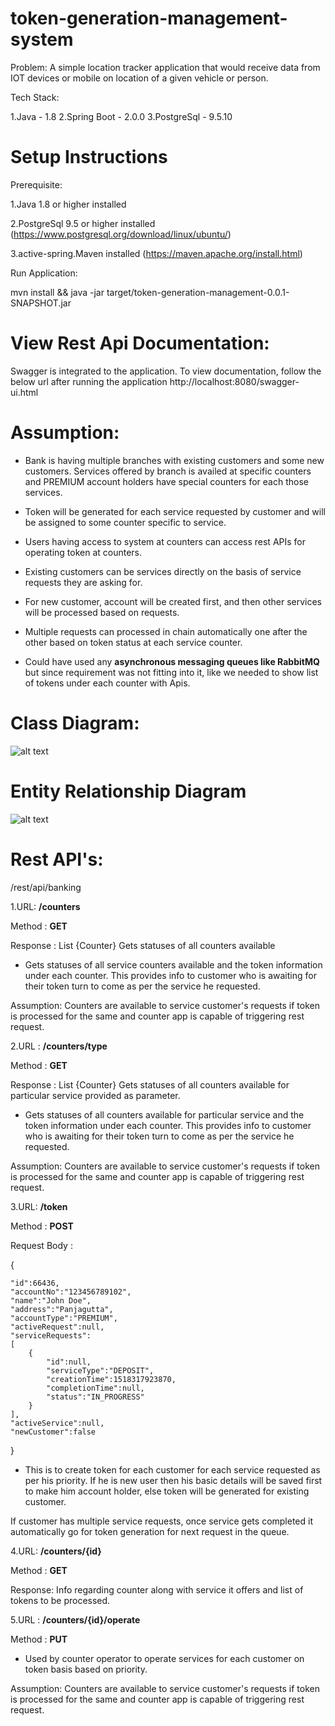 # token-generation-management-system

Problem: A simple location tracker application that would receive data from IOT devices or mobile on location of a given vehicle or person.

Tech Stack:

1.Java - 1.8
2.Spring Boot - 2.0.0
3.PostgreSql - 9.5.10

# Setup Instructions
Prerequisite:

1.Java 1.8 or higher installed

2.PostgreSql 9.5 or higher installed (https://www.postgresql.org/download/linux/ubuntu/)

3.active-spring.Maven installed (https://maven.apache.org/install.html)

Run Application:

mvn install && java -jar target/token-generation-management-0.0.1-SNAPSHOT.jar

# View Rest Api Documentation:
Swagger is integrated to the application. To view documentation, follow the below url after running the application http://localhost:8080/swagger-ui.html

# Assumption:
- Bank is having multiple branches with existing customers and some new customers. Services offered by branch is availed at specific counters and PREMIUM account holders have special counters for each those services.
 

- Token will be generated for each service requested by customer and will be assigned to some counter specific to service.


- Users having access to system at counters can access rest APIs for operating token at counters.


- Existing customers can be services directly on the basis of service requests they are asking for.


- For new customer, account will be created first, and then other services will be processed based on requests.


- Multiple requests can processed in chain automatically one after the other based on token status at each service counter.


- Could have used any **asynchronous messaging queues like RabbitMQ** but since requirement was not fitting into it, like we needed to show list of tokens under each counter with Apis.

# Class Diagram:
![alt text](src/main/resources/class-diagram.png)

# Entity Relationship Diagram
![alt text](src/main/resources/DB_modelling.png)

# Rest API's:
/rest/api/banking

1.URL: **/counters**

Method : **GET** 

Response : List {Counter} Gets statuses of all counters available

- Gets statuses of all service counters available and the token information under each counter. This provides info to customer who is awaiting for their token turn to come as per the service he requested.

Assumption: Counters are available to service customer's requests if token is processed for the same and counter app is capable of triggering rest request.

2.URL : **/counters/type** 

Method : **GET** 

Response : List {Counter} Gets statuses of all counters available for particular service provided as parameter.

- Gets statuses of all counters available for particular service and the token information under each counter. This provides info to customer who is awaiting for their token turn to come as per the service he requested.

Assumption: Counters are available to service customer's requests if token is processed for the same and counter app is capable of triggering rest request.

3.URL: **/token**

Method : **POST** 

Request Body : 

{ 

	"id":66436,
	"accountNo":"123456789102",
	"name":"John Doe",
	"address":"Panjagutta",
	"accountType":"PREMIUM",
	"activeRequest":null,
	"serviceRequests":
	[
		{
			"id":null,
			"serviceType":"DEPOSIT",
			"creationTime":1518317923870,
			"completionTime":null,
			"status":"IN_PROGRESS"
		}
	],
	"activeService":null,
	"newCustomer":false

} 


- This is to create token for each customer for each service requested as per his priority. If he is new user then his basic details will be saved first to make him account holder, else token will be generated for existing customer.


If customer has multiple service requests, once service gets completed it automatically go for token generation for next request in the queue.

4.URL: **/counters/{id}**

Method : **GET** 

Response: Info regarding counter along with service it offers and list of tokens to be processed.

5.URL : **/counters/{id}/operate**

Method : **PUT** 

- Used by counter operator to operate services for each customer on token basis based on priority.

Assumption: Counters are available to service customer's requests if token is processed for the same and counter app is capable of triggering rest request.


 

